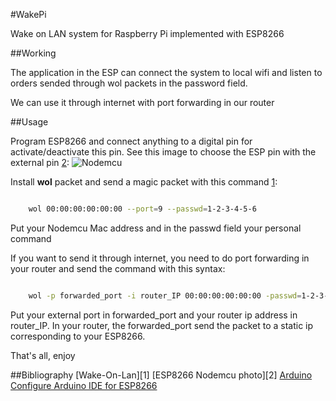 
#WakePi

Wake on LAN system for Raspberry Pi implemented with ESP8266

##Working

The application in the ESP can connect the system to local wifi and
listen to orders sended through wol packets in the password field.

We can use it through internet with port forwarding in our router


##Usage

Program ESP8266 and connect anything to a digital pin for activate/deactivate this pin.
See this image to choose the ESP pin with the external pin [2](http://www.14core.com/wp-content/uploads/2015/06/Node-MCU-Pin-Out-Diagram1.png):
![Nodemcu](http://www.14core.com/wp-content/uploads/2015/06/Node-MCU-Pin-Out-Diagram1.png "ESP8266 Nodemcu external pins")

Install **wol** packet and send a magic packet with this command [1](https://wiki.archlinux.org/index.php/Wake-on-LAN):

```bash

    wol 00:00:00:00:00:00 --port=9 --passwd=1-2-3-4-5-6

```
Put your Nodemcu Mac address and in the passwd field your personal command

If you want to send it through internet, you need to do port forwarding
in your router and send the command with this syntax:

```bash

    wol -p forwarded_port -i router_IP 00:00:00:00:00:00 -passwd=1-2-3-4-5-6

```
Put your external port in forwarded_port and your router ip address in router_IP.
In your router, the forwarded_port send the packet to a static ip corresponding
to your ESP8266.

That's all, enjoy

##Bibliography
[Wake-On-Lan][1]
[ESP8266 Nodemcu photo][2]
[Arduino](https://www.arduino.cc/)
[Configure Arduino IDE for ESP8266](http://www.instructables.com/id/Quick-Start-to-Nodemcu-ESP8266-on-Arduino-IDE/)
